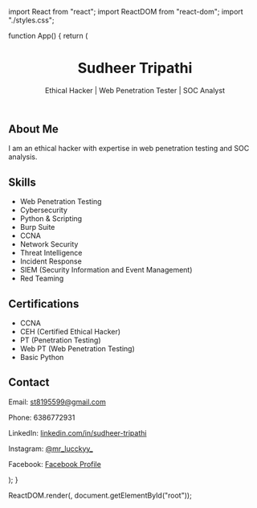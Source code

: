 import React from "react";
import ReactDOM from "react-dom";
import "./styles.css";

function App() {
  return (
    <div className="container">
      <header>
        <h1>Sudheer Tripathi</h1>
        <p>Ethical Hacker | Web Penetration Tester | SOC Analyst</p>
      </header>
      <section className="about">
        <h2>About Me</h2>
        <p>I am an ethical hacker with expertise in web penetration testing and SOC analysis.</p>
      </section>
      <section className="skills">
        <h2>Skills</h2>
        <ul>
          <li>Web Penetration Testing</li>
          <li>Cybersecurity</li>
          <li>Python & Scripting</li>
          <li>Burp Suite</li>
          <li>CCNA</li>
          <li>Network Security</li>
          <li>Threat Intelligence</li>
          <li>Incident Response</li>
          <li>SIEM (Security Information and Event Management)</li>
          <li>Red Teaming</li>
        </ul>
      </section>
      <section className="certifications">
        <h2>Certifications</h2>
        <ul>
          <li>CCNA</li>
          <li>CEH (Certified Ethical Hacker)</li>
          <li>PT (Penetration Testing)</li>
          <li>Web PT (Web Penetration Testing)</li>
          <li>Basic Python</li>
        </ul>
      </section>
      <section className="contact">
        <h2>Contact</h2>
        <p>Email: st8195599@gmail.com</p>
        <p>Phone: 6386772931</p>
        <p>LinkedIn: <a href="https://www.linkedin.com/in/sudheer-tripathi-01282a258" target="_blank">linkedin.com/in/sudheer-tripathi</a></p>
        <p>Instagram: <a href="https://www.instagram.com/mr_lucckyy_?igsh=N2Myd3RjeGxkYzZ4" target="_blank">@mr_lucckyy_</a></p>
        <p>Facebook: <a href="https://www.facebook.com/share/12CJUkWcu7R/" target="_blank">Facebook Profile</a></p>
      </section>
    </div>
  );
}

ReactDOM.render(<App />, document.getElementById("root"));

